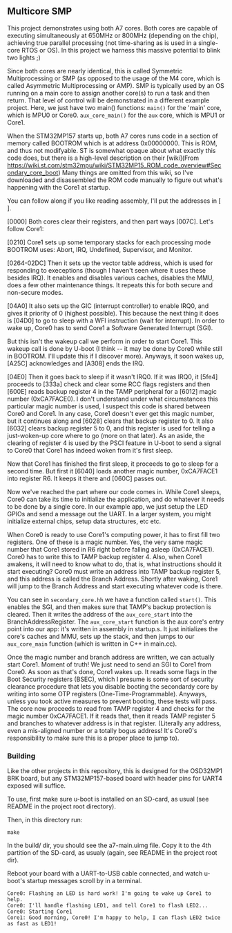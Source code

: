 ## Multicore SMP

This project demonstrates using both A7 cores. Both cores are capable of
executing simultaneously at 650MHz or 800MHz (depending on the chip), achieving
true parallel processing (not time-sharing as is used in a single-core RTOS or
OS). In this project we harness this massive potential to blink two lights ;)

Since both cores are nearly identical, this is called Symmetric Multiprocessing
or SMP (as opposed to the usage of the M4 core, which is called Asymmetric
Multiprocessing or AMP).  SMP is typically used by an OS running on a main core
to assign another core(s) to run a task and then return. That level of control
will be demonstrated in a different example project. Here, we just have two
main() functions: `main()` for the 'main' core, which is MPU0 or Core0.
`aux_core_main()` for the `aux` core, which is MPU1 or Core1.

When the STM32MP157 starts up, both A7 cores runs code in a section of memory
called BOOTROM which is at address 0x00000000. This is ROM, and thus not
modifyable.  ST is somewhat opaque about what exactly this code does, but there
is a high-level description on their [wiki](From
https://wiki.st.com/stm32mpu/wiki/STM32MP15_ROM_code_overview#Secondary_core_boot)
Many things are omitted from this wiki, so I've downloaded and disassembled the
ROM code manually to figure out what's happening with the Core1 at startup.

You can follow along if you like reading assembly, I'll put the addresses in [ ].

[0000] Both cores clear their registers, and then part ways [007C]. Let's follow Core1:

[0210] Core1 sets up some temporary stacks for each processing mode BOOTROM
uses: Abort, IRQ, Undefined, Supervisor, and Monitor.

[0264-02DC] Then it sets up the vector table address, which is used for responding to
execeptions (though I haven't seen where it uses these besides IRQ).  It
enables and disables various caches, disables the MMU, does a few other
maintenance things. It repeats this for both secure and non-secure modes.

[04A0] It also sets up the GIC (interrupt controller) to enable IRQ0, and gives it
priority of 0 (highest possible). This because the next thing it does is [04D0] to go
to sleep with a WFI instruction (wait for interrupt). In order to wake up,
Core0 has to send Core1 a Software Generated Interrupt (SGI).

But this isn't the wakeup call we perform in order to start Core1. This wakeup
call is done by U-boot (I think -- it may be done by Core0 while still in
BOOTROM. I'll update this if I discover more). Anyways, it soon wakes up,
[A25C] acknowledges and [A308] ends the IRQ.

[04E0] Then it goes back to sleep if it wasn't IRQ0.  If it was IRQ0, it [5fe4]
proceeds to [333a] check and clear some RCC flags registers and then [600E]
reads backup register 4 in the TAMP peripheral for a [6012] magic number
(0xCA7FACE0). I don't understand
under what circumstances this particular magic number is used, I suspect this
code is shared between Core0 and Core1.  In any case, Core1 doesn't ever get
this magic number, but it continues along and [6028] clears that backup
register to 0. It also [6032] clears backup register 5 to 0, and this register
is used for telling a just-woken-up core where to go (more on that later). As
an aside, the clearing of register 4 is used by the PSCI feature in U-boot to
send a signal to Core0 that Core1 has indeed woken from it's first sleep.

Now that Core1 has finished the first sleep, it proceeds to go to sleep for a
second time.  But first it [6040] loads another magic number, 0xCA7FACE1 into
register R6. It keeps it there and [060C] passes out. 

Now we've reached the part where our code comes in. While Core1 sleeps, Core0
can take its time to initialize the application, and do whatever it needs to be
done by a single core. In our example app, we just setup the LED GPIOs and send
a message out the UART. In a larger system, you might initialize external
chips, setup data structures, etc etc.

When Core0 is ready to use Core1's computing power, it has to first fill two
registers. One of these is a magic number. Yes, the very same magic number that
Core1 stored in R6 right before falling asleep (0xCA7FACE1). Core0 has to write
this to TAMP backup register 4.  Also, when Core1 awakens, it will need to know
what to do, that is, what instructions should it start executing?  Core0 must
write an address into TAMP backup register 5, and this address is called the
Branch Address. Shortly after waking, Core1 will jump to the Branch Address and
start executing whatever code is there.

You can see in `secondary_core.hh` we have a function called `start()`.  This
enables the SGI, and then makes sure that TAMP's backup protection is cleared.
Then it writes the address of the `aux_core_start` into the
BranchAddressRegister. The `aux_core_start` function is the aux core's entry
point into our app: it's written in assembly in startup.s. It just initializes
the core's caches and MMU, sets up the stack, and then jumps to our
`aux_core_main` function (which is written in C++ in main.cc).

Once the magic number and branch address are written, we can actually start
Core1. Moment of truth!  We just need to send an SGI to Core1 from Core0. As
soon as that's done, Core1 wakes up.  It reads some flags in the Boot Security
registers (BSEC), which I presume is some sort of security clearance procedure
that lets you disable booting the secondardy core by writing into some OTP
registers (One-Time-Programmable). Anyways, unless you took active measures to
prevent booting, these tests will pass.  The core now proceeds to read from
TAMP register 4 and checks for the magic number 0xCA7FACE1. If it reads that,
then it reads TAMP register 5 and branches to whatever address is in that
register. (Literally any address, even a mis-aligned number or a totally bogus
address! It's Core0's responsibility to make sure this is a proper place to
jump to).

### Building

Like the other projects in this repository, this is designed for the OSD32MP1
BRK board, but any STM32MP157-based board with header pins for UART4 exposed
will suffice.

To use, first make sure u-boot is installed on an SD-card, as usual (see README
in the project root directory). 

Then, in this directory run:

```
make
```

In the build/ dir, you should see the a7-main.uimg file. Copy it to the 4th
partition of the SD-card, as usualy (again, see README in the project root
dir).

Reboot your board with a UART-to-USB cable connected, and watch u-boot's
startup messages scroll by in a terminal.

```
Core0: Flashing an LED is hard work! I'm going to wake up Core1 to help.
Core0: I'll handle flashing LED1, and tell Core1 to flash LED2...
Core0: Starting Core1
Core1: Good morning, Core0! I'm happy to help, I can flash LED2 twice as fast as LED1!
```


